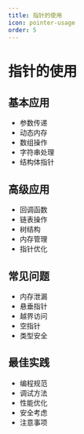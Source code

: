 ```yaml
---
title: 指针的使用
icon: pointer-usage
order: 5
---
```


# 指针的使用

## 基本应用
- 参数传递
- 动态内存
- 数组操作
- 字符串处理
- 结构体指针

## 高级应用
- 回调函数
- 链表操作
- 树结构
- 内存管理
- 指针优化

## 常见问题
- 内存泄漏
- 悬垂指针
- 越界访问
- 空指针
- 类型安全

## 最佳实践
- 编程规范
- 调试方法
- 性能优化
- 安全考虑
- 注意事项
